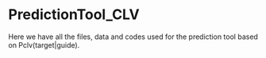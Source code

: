 # PredictionTool_CLV

Here we have all the files, data and codes used for the prediction tool based on Pclv(target|guide). 

